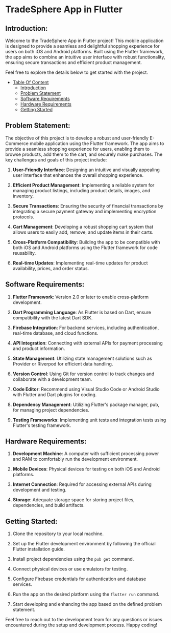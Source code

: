 # TradeSphere App in Flutter

## Introduction:

Welcome to the TradeSphere App in Flutter project! This mobile application is designed to provide a seamless and delightful shopping experience for users on both iOS and Android platforms. Built using the Flutter framework, the app aims to combine an intuitive user interface with robust functionality, ensuring secure transactions and efficient product management.

Feel free to explore the details below to get started with the project.

- [Table Of Content](#e-commerce-app-in-flutter)
  - [Introduction](#introduction)
  - [Problem Statement](#problem-statement)
  - [Software Requirements](#software-requirements)
  - [Hardware Requirements](#hardware-requirements)
  - [Getting Started](#getting-started)

## Problem Statement:

The objective of this project is to develop a robust and user-friendly E-Commerce mobile application using the Flutter framework. The app aims to provide a seamless shopping experience for users, enabling them to browse products, add them to the cart, and securely make purchases. The key challenges and goals of this project include:

1. **User-Friendly Interface**: Designing an intuitive and visually appealing user interface that enhances the overall shopping experience.

2. **Efficient Product Management**: Implementing a reliable system for managing product listings, including product details, images, and inventory.

3. **Secure Transactions**: Ensuring the security of financial transactions by integrating a secure payment gateway and implementing encryption protocols.

4. **Cart Management**: Developing a robust shopping cart system that allows users to easily add, remove, and update items in their carts.

5. **Cross-Platform Compatibility**: Building the app to be compatible with both iOS and Android platforms using the Flutter framework for code reusability.

6. **Real-time Updates**: Implementing real-time updates for product availability, prices, and order status.

## Software Requirements:

1. **Flutter Framework**: Version 2.0 or later to enable cross-platform development.

2. **Dart Programming Language**: As Flutter is based on Dart, ensure compatibility with the latest Dart SDK.

3. **Firebase Integration**: For backend services, including authentication, real-time database, and cloud functions.

4. **API Integration**: Connecting with external APIs for payment processing and product information.

5. **State Management**: Utilizing state management solutions such as Provider or Riverpod for efficient data handling.

6. **Version Control**: Using Git for version control to track changes and collaborate with a development team.

7. **Code Editor**: Recommend using Visual Studio Code or Android Studio with Flutter and Dart plugins for coding.

8. **Dependency Management**: Utilizing Flutter's package manager, pub, for managing project dependencies.

9. **Testing Frameworks**: Implementing unit tests and integration tests using Flutter's testing framework.

## Hardware Requirements:

1. **Development Machine**: A computer with sufficient processing power and RAM to comfortably run the development environment.

2. **Mobile Devices**: Physical devices for testing on both iOS and Android platforms.

3. **Internet Connection**: Required for accessing external APIs during development and testing.

4. **Storage**: Adequate storage space for storing project files, dependencies, and build artifacts.

## Getting Started:

1. Clone the repository to your local machine.
   
2. Set up the Flutter development environment by following the official Flutter installation guide.

3. Install project dependencies using the `pub get` command.

4. Connect physical devices or use emulators for testing.

5. Configure Firebase credentials for authentication and database services.

6. Run the app on the desired platform using the `flutter run` command.

7. Start developing and enhancing the app based on the defined problem statement.

Feel free to reach out to the development team for any questions or issues encountered during the setup and development process. Happy coding!
